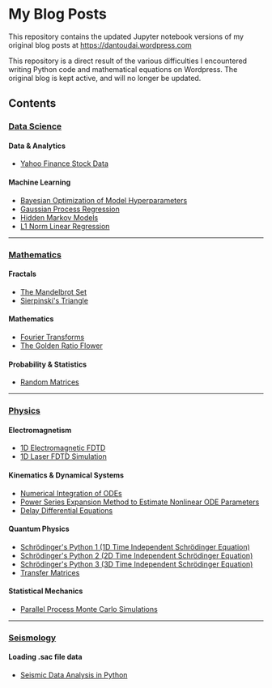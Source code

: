 # My Blog Posts

This repository contains the updated Jupyter notebook versions of my original blog posts at https://dantoudai.wordpress.com

This repository is a direct result of the various difficulties I encountered writing Python code and mathematical equations on Wordpress.
The original blog is kept active, and will no longer be updated.

## Contents
### <a href="https://github.com/natsunoyuki/blog_posts/tree/main/data_science" target="_blank">Data Science</a>
#### Data & Analytics
* <a href="https://github.com/natsunoyuki/blog_posts/blob/main/data_science/Yahoo%20Finance%20Stock%20Data%20with%20Python.ipynb" target="_blank">Yahoo Finance Stock Data</a>
#### Machine Learning
* <a href="https://github.com/natsunoyuki/blog_posts/blob/main/data_science/Bayesian%20Optimization%20of%20Model%20Hyperparameters.ipynb" target="_blank">Bayesian Optimization of Model Hyperparameters</a>
* <a href="https://github.com/natsunoyuki/blog_posts/blob/main/data_science/Gaussian%20Process%20Regression%20in%20Python.ipynb" target="_blank">Gaussian Process Regression</a>
* <a href="https://github.com/natsunoyuki/blog_posts/blob/main/data_science/Hidden%20Markov%20Models%20with%20Python.ipynb" target="_blank">Hidden Markov Models</a>
* <a href="https://github.com/natsunoyuki/blog_posts/blob/main/data_science/L1%20Norm%20Linear%20Inversion_Regression.ipynb" target="_blank">L1 Norm Linear Regression</a>

***

### <a href="https://github.com/natsunoyuki/blog_posts/tree/main/mathematics" target="_blank">Mathematics</a>
#### Fractals
* <a href="https://github.com/natsunoyuki/blog_posts/blob/main/mathematics/The%20Mandelbrot%20Set%20in%20Python.ipynb" target="_blank">The Mandelbrot Set</a>
* <a href="https://github.com/natsunoyuki/blog_posts/blob/main/mathematics/Sierpinski's%20Triangle.ipynb" target="_blank">Sierpinski's Triangle</a>
#### Mathematics
* <a href="https://github.com/natsunoyuki/blog_posts/blob/main/mathematics/Fourier%20Transforms%20in%20Python.ipynb" target="_blank">Fourier Transforms</a>
* <a href="https://github.com/natsunoyuki/blog_posts/blob/main/mathematics/The%20Golden%20Ratio%20Flower.ipynb" target="_blank">The Golden Ratio Flower</a>
#### Probability & Statistics
* <a href="https://github.com/natsunoyuki/blog_posts/blob/main/mathematics/Random%20Matrices%20in%20Python.ipynb" target="_blank">Random Matrices</a>

***

### <a href="https://github.com/natsunoyuki/blog_posts/tree/main/physics" target="_blank">Physics</a>
#### Electromagnetism
* <a href="https://github.com/natsunoyuki/blog_posts/blob/main/physics/1D%20Electromagnetic%20FDTD%20in%20Python.ipynb" target="_blank">1D Electromagnetic FDTD</a>
* <a href="https://github.com/natsunoyuki/blog_posts/blob/main/physics/1D%20Laser%20Simulation%20in%20Python.ipynb" target="_blank">1D Laser FDTD Simulation</a>
#### Kinematics & Dynamical Systems
* <a href="https://github.com/natsunoyuki/blog_posts/blob/main/physics/Numerical%20Integration%20of%20ODEs.ipynb" target="_blank">Numerical Integration of ODEs</a>
* <a href="https://github.com/natsunoyuki/blog_posts/blob/main/physics/Power%20Series%20Expansion%20Method%20to%20Estimate%20Nonlinear%20ODE%20Parameters.ipynb" target="_blank">Power Series Expansion Method to Estimate Nonlinear ODE Parameters</a>
* <a href="https://github.com/natsunoyuki/blog_posts/blob/main/physics/Delay%20Differential%20Equations%20with%20Python.ipynb" target="_blank">Delay Differential Equations</a>
#### Quantum Physics
* <a href="https://github.com/natsunoyuki/blog_posts/blob/main/physics/1D%20Time%20Independent%20Schrödinger%20Equation.ipynb" target="_blank">Schrödinger's Python 1 (1D Time Independent Schrödinger Equation)</a>
* <a href="https://github.com/natsunoyuki/blog_posts/blob/main/physics/2D%20Time%20Independent%20Schrödinger%20Equation.ipynb" target="_blank">Schrödinger's Python 2 (2D Time Independent Schrödinger Equation)</a>
* <a href="https://github.com/natsunoyuki/blog_posts/blob/main/physics/3D%20Time%20Independent%20Schrödinger%20Equation.ipynb" target="_blank">Schrödinger's Python 3 (3D Time Independent Schrödinger Equation)</a>
* <a href="https://github.com/natsunoyuki/blog_posts/blob/main/physics/Transfer%20Matrices%20in%20Python.ipynb" target="_blank">Transfer Matrices</a>
#### Statistical Mechanics
* <a href="https://github.com/natsunoyuki/blog_posts/blob/main/physics/Parallel%20Process%20Monte%20Carlo%20Simulations%20with%20Python.ipynb" target="_blank">Parallel Process Monte Carlo Simulations</a>

***

### <a href="https://github.com/natsunoyuki/blog_posts/tree/main/seismology" target="_blank">Seismology</a>
#### Loading .sac file data
* <a href="https://github.com/natsunoyuki/blog_posts/blob/main/Seismology/Seismic%20Data%20Analysis%20in%20Python.ipynb" target="_blank">Seismic Data Analysis in Python</a>
